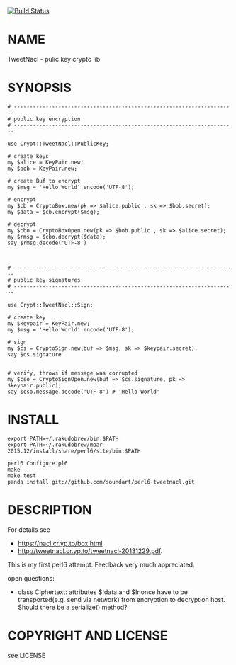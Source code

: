 
[![Build Status](https://travis-ci.org/soundart/perl6-tweetnacl.svg?branch=master)](https://travis-ci.org/soundart/perl6-tweetnacl)

NAME
====

TweetNacl - pulic key crypto lib

SYNOPSIS
========

    # ----------------------------------------------------------------------
    # public key encryption
    # ----------------------------------------------------------------------

    use Crypt::TweetNacl::PublicKey;

    # create keys
    my $alice = KeyPair.new;
    my $bob = KeyPair.new;

    # create Buf to encrypt
    my $msg = 'Hello World'.encode('UTF-8');

    # encrypt
    my $cb = CryptoBox.new(pk => $alice.public , sk => $bob.secret);
    my $data = $cb.encrypt($msg);

    # decrypt
    my $cbo = CryptoBoxOpen.new(pk => $bob.public , sk => $alice.secret);
    my $rmsg = $cbo.decrypt($data);
    say $rmsg.decode('UTF-8')



    # ----------------------------------------------------------------------
    # public key signatures
    # ----------------------------------------------------------------------

    use Crypt::TweetNacl::Sign;

    # create key
    my $keypair = KeyPair.new;
    my $msg = 'Hello World'.encode('UTF-8');

    # sign
    my $cs = CryptoSign.new(buf => $msg, sk => $keypair.secret);
    say $cs.signature


    # verify, throws if message was corrupted
    my $cso = CryptoSignOpen.new(buf => $cs.signature, pk => $keypair.public);
    say $cso.message.decode('UTF-8') # 'Hello World'




INSTALL
=======

    export PATH=~/.rakudobrew/bin:$PATH
    export PATH=~/.rakudobrew/moar-2015.12/install/share/perl6/site/bin:$PATH

    perl6 Configure.pl6
    make
    make test
    panda install git://github.com/soundart/perl6-tweetnacl.git

DESCRIPTION
===========

For details see
- https://nacl.cr.yp.to/box.html
- http://tweetnacl.cr.yp.to/tweetnacl-20131229.pdf.

This is my first perl6 attempt. Feedback very much appreciated.

open questions:

- class Ciphertext: attributes $!data and $!nonce have to be
  transported(e.g. send via network) from encryption to
  decryption host. Should there be a serialize() method?

COPYRIGHT AND LICENSE
=====================

see LICENSE
